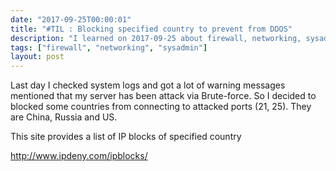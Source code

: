```yaml
---
date: "2017-09-25T00:00:01"
title: "#TIL : Blocking specified country to prevent from DDOS"
description: "I learned on 2017-09-25 about firewall, networking, sysadmin"
tags: ["firewall", "networking", "sysadmin"]
layout: post
---
```



Last day I checked system logs and got a lot of warning messages mentioned that my server has been attack via Brute-force. So I decided to blocked some countries from connecting to attacked ports (21, 25). They are China, Russia and US.

This site provides a list of IP blocks of specified country

http://www.ipdeny.com/ipblocks/
